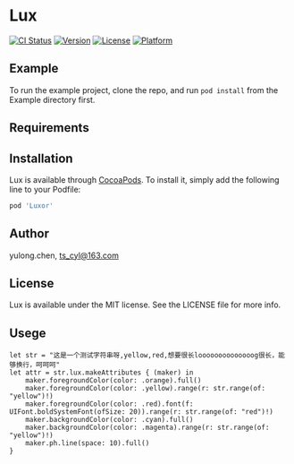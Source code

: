 # Lux

[![CI Status](https://img.shields.io/travis/ts-cyl/Lux.svg?style=flat)](https://travis-ci.org/ts-cyl/Lux)
[![Version](https://img.shields.io/cocoapods/v/Lux.svg?style=flat)](https://cocoapods.org/pods/Lux)
[![License](https://img.shields.io/cocoapods/l/Lux.svg?style=flat)](https://cocoapods.org/pods/Lux)
[![Platform](https://img.shields.io/cocoapods/p/Lux.svg?style=flat)](https://cocoapods.org/pods/Lux)

## Example

To run the example project, clone the repo, and run `pod install` from the Example directory first.

## Requirements

## Installation

Lux is available through [CocoaPods](https://cocoapods.org). To install
it, simply add the following line to your Podfile:

```ruby
pod 'Luxor'
```

## Author

yulong.chen, ts_cyl@163.com

## License

Lux is available under the MIT license. See the LICENSE file for more info.

## Usege

```
let str = "这是一个测试字符串呀,yellow,red,想要很长loooooooooooooog很长，能够换行，呵呵呵"
let attr = str.lux.makeAttributes { (maker) in
    maker.foregroundColor(color: .orange).full()
    maker.foregroundColor(color: .yellow).range(r: str.range(of: "yellow")!)
    maker.foregroundColor(color: .red).font(f: UIFont.boldSystemFont(ofSize: 20)).range(r: str.range(of: "red")!)
    maker.backgroundColor(color: .cyan).full()
    maker.backgroundColor(color: .magenta).range(r: str.range(of: "yellow")!)
    maker.ph.line(space: 10).full()
}
```
